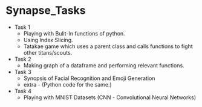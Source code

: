 # Synapse_Tasks

* Task 1 
  * Playing with Bulit-In functions of python.
  * Using Index Slicing.
  * Tatakae game which uses a parent class and calls functions to fight other titans/scouts.
* Task 2
  * Making graph of a dataframe and performing relevant functions.
* Task 3
  * Synopsis of Facial Recognition and Emoji Generation
  * extra - (Python code for the same.)
* Task 4
  * Playing with MNIST Datasets (CNN - Convolutional Neural Networks)
